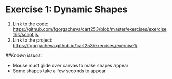 # Exercise 1: Dynamic Shapes

1. Link to the code:    https://github.com/fgorgacheva/cart253/blob/master/exercises/exercise1/js/script.js
2. Link to the project: https://fgorgacheva.github.io/cart253/exercises/exercise1/


*##Known issues:*
 - Mouse must glide over canvas to make shapes appear 
 - Some shapes take a few seconds to appear 
